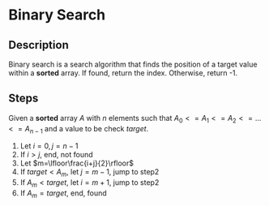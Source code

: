# Binary Search

## Description

Binary search is a search algorithm that finds the position of a target value within a **sorted** array.
If found, return the index. Otherwise, return -1.

## Steps

Given a **sorted** array $A$ with $n$ elements such that       $A_0<=A_1<=A_2<=...<=A_{n-1}$ and a value to be check $target$.

1. Let $i=0, j=n-1$
2. If $i>j$, end, not found
3. Let $m=\lfloor\frac{i+j}{2}\rfloor$
4. If $target \lt A_m$, let $j=m-1$, jump to step2
5. If $A_m \lt target$, let $i=m+1$, jump to step2
6. If $A_m=target$, end, found

